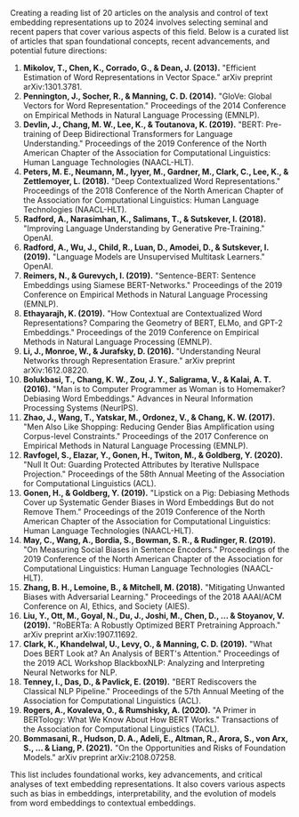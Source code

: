 Creating a reading list of 20 articles on the analysis and control of text embedding representations up to 2024 involves selecting seminal and recent papers that cover various aspects of this field. Below is a curated list of articles that span foundational concepts, recent advancements, and potential future directions:

1. **Mikolov, T., Chen, K., Corrado, G., & Dean, J. (2013).** "Efficient Estimation of Word Representations in Vector Space." arXiv preprint arXiv:1301.3781.
2. **Pennington, J., Socher, R., & Manning, C. D. (2014).** "GloVe: Global Vectors for Word Representation." Proceedings of the 2014 Conference on Empirical Methods in Natural Language Processing (EMNLP).
3. **Devlin, J., Chang, M. W., Lee, K., & Toutanova, K. (2019).** "BERT: Pre-training of Deep Bidirectional Transformers for Language Understanding." Proceedings of the 2019 Conference of the North American Chapter of the Association for Computational Linguistics: Human Language Technologies (NAACL-HLT).
4. **Peters, M. E., Neumann, M., Iyyer, M., Gardner, M., Clark, C., Lee, K., & Zettlemoyer, L. (2018).** "Deep Contextualized Word Representations." Proceedings of the 2018 Conference of the North American Chapter of the Association for Computational Linguistics: Human Language Technologies (NAACL-HLT).
5. **Radford, A., Narasimhan, K., Salimans, T., & Sutskever, I. (2018).** "Improving Language Understanding by Generative Pre-Training." OpenAI.
6. **Radford, A., Wu, J., Child, R., Luan, D., Amodei, D., & Sutskever, I. (2019).** "Language Models are Unsupervised Multitask Learners." OpenAI.
7. **Reimers, N., & Gurevych, I. (2019).** "Sentence-BERT: Sentence Embeddings using Siamese BERT-Networks." Proceedings of the 2019 Conference on Empirical Methods in Natural Language Processing (EMNLP).
8. **Ethayarajh, K. (2019).** "How Contextual are Contextualized Word Representations? Comparing the Geometry of BERT, ELMo, and GPT-2 Embeddings." Proceedings of the 2019 Conference on Empirical Methods in Natural Language Processing (EMNLP).
9. **Li, J., Monroe, W., & Jurafsky, D. (2016).** "Understanding Neural Networks through Representation Erasure." arXiv preprint arXiv:1612.08220.
10. **Bolukbasi, T., Chang, K. W., Zou, J. Y., Saligrama, V., & Kalai, A. T. (2016).** "Man is to Computer Programmer as Woman is to Homemaker? Debiasing Word Embeddings." Advances in Neural Information Processing Systems (NeurIPS).
11. **Zhao, J., Wang, T., Yatskar, M., Ordonez, V., & Chang, K. W. (2017).** "Men Also Like Shopping: Reducing Gender Bias Amplification using Corpus-level Constraints." Proceedings of the 2017 Conference on Empirical Methods in Natural Language Processing (EMNLP).
12. **Ravfogel, S., Elazar, Y., Gonen, H., Twiton, M., & Goldberg, Y. (2020).** "Null It Out: Guarding Protected Attributes by Iterative Nullspace Projection." Proceedings of the 58th Annual Meeting of the Association for Computational Linguistics (ACL).
13. **Gonen, H., & Goldberg, Y. (2019).** "Lipstick on a Pig: Debiasing Methods Cover up Systematic Gender Biases in Word Embeddings But do not Remove Them." Proceedings of the 2019 Conference of the North American Chapter of the Association for Computational Linguistics: Human Language Technologies (NAACL-HLT).
14. **May, C., Wang, A., Bordia, S., Bowman, S. R., & Rudinger, R. (2019).** "On Measuring Social Biases in Sentence Encoders." Proceedings of the 2019 Conference of the North American Chapter of the Association for Computational Linguistics: Human Language Technologies (NAACL-HLT).
15. **Zhang, B. H., Lemoine, B., & Mitchell, M. (2018).** "Mitigating Unwanted Biases with Adversarial Learning." Proceedings of the 2018 AAAI/ACM Conference on AI, Ethics, and Society (AIES).
16. **Liu, Y., Ott, M., Goyal, N., Du, J., Joshi, M., Chen, D., ... & Stoyanov, V. (2019).** "RoBERTa: A Robustly Optimized BERT Pretraining Approach." arXiv preprint arXiv:1907.11692.
17. **Clark, K., Khandelwal, U., Levy, O., & Manning, C. D. (2019).** "What Does BERT Look at? An Analysis of BERT's Attention." Proceedings of the 2019 ACL Workshop BlackboxNLP: Analyzing and Interpreting Neural Networks for NLP.
18. **Tenney, I., Das, D., & Pavlick, E. (2019).** "BERT Rediscovers the Classical NLP Pipeline." Proceedings of the 57th Annual Meeting of the Association for Computational Linguistics (ACL).
19. **Rogers, A., Kovaleva, O., & Rumshisky, A. (2020).** "A Primer in BERTology: What We Know About How BERT Works." Transactions of the Association for Computational Linguistics (TACL).
20. **Bommasani, R., Hudson, D. A., Adeli, E., Altman, R., Arora, S., von Arx, S., ... & Liang, P. (2021).** "On the Opportunities and Risks of Foundation Models." arXiv preprint arXiv:2108.07258.

This list includes foundational works, key advancements, and critical analyses of text embedding representations. It also covers various aspects such as bias in embeddings, interpretability, and the evolution of models from word embeddings to contextual embeddings.
